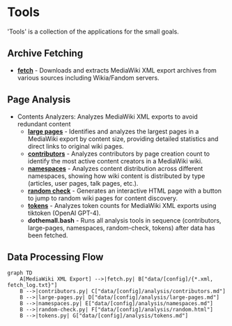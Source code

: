 # Tools
'Tools' is a collection of the applications for the small goals.

## Archive Fetching

- **[fetch](fetch/README.md)** - Downloads and extracts MediaWiki XML export archives from various sources including Wikia/Fandom servers.

## Page Analysis

- Contents Analyzers: Analyzes MediaWiki XML exports to avoid redundant content
  - **[large pages](large-pages/README.md)** - Identifies and analyzes the largest pages in a MediaWiki export by content size, providing detailed statistics and direct links to original wiki pages.
  - **[contributors](contributors/README.md)** - Analyzes contributors by page creation count to identify the most active content creators in a MediaWiki wiki.
  - **[namespaces](namespaces/README.md)** - Analyzes content distribution across different namespaces, showing how wiki content is distributed by type (articles, user pages, talk pages, etc.).
  - **[random check](random/README.md)** - Generates an interactive HTML page with a button to jump to random wiki pages for content discovery.
  - **[tokens](tokens/README.md)** - Analyzes token counts for MediaWiki XML exports using tiktoken (OpenAI GPT-4).
  - **dothemall.bash** - Runs all analysis tools in sequence (contributors, large-pages, namespaces, random-check, tokens) after data has been fetched.

## Data Processing Flow

```mermaid
graph TD
    A[MediaWiki XML Export] -->|fetch.py| B["data/[config]/{*.xml, fetch_log.txt}"]
    B -->|contributors.py| C["data/[config]/analysis/contributors.md"]
    B -->|large-pages.py| D["data/[config]/analysis/large-pages.md"]
    B -->|namespaces.py| E["data/[config]/analysis/namespaces.md"]
    B -->|random-check.py| F["data/[config]/analysis/random.html"]
    B -->|tokens.py| G["data/[config]/analysis/tokens.md"]
```
